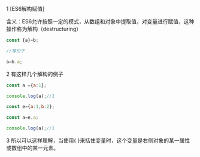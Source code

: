 1 [ES6解构赋值]

含义：ES6允许按照一定的模式，从数组和对象中提取值，对变量进行赋值，这种操作称为解构（destructuring）

```javascript
const {a}=b;

//等价于

a=b.a;
```

2 有这样几个解构的例子

```javascript
const a ={a:1};

console.log(a);//1
```

```js
const e={a:1,b:2};

const a=e.a;

console.log(a);//1
```

3 所以可以这样理解，当使用{ }来括住变量时，这个变量是右侧对象的某一属性或数组中的某一元素。